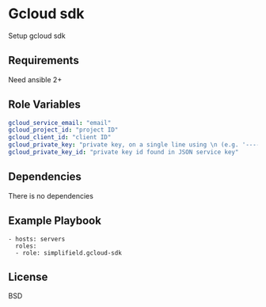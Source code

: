 Gcloud sdk
=========

Setup gcloud sdk

Requirements
------------

Need ansible 2+

Role Variables
--------------

```yaml
gcloud_service_email: "email"
gcloud_project_id: "project ID"
gcloud_client_id: "client ID"
gcloud_private_key: "private key, on a single line using \n (e.g. '-----BEGIN PRIVATE KEY-----\nSDFSDSFD\nSDFFSDFD...'), found in JSON service key; use single quotes !"
gcloud_private_key_id: "private key id found in JSON service key"
```

Dependencies
------------

There is no dependencies

Example Playbook
----------------

```
- hosts: servers
  roles:
  - role: simplifield.gcloud-sdk
```

License
-------

BSD

